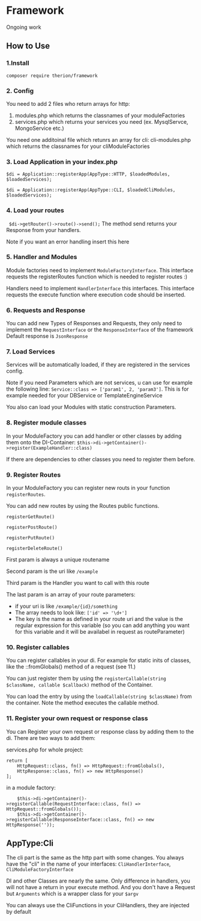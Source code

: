 # Framework
Ongoing work


## How to Use

### 1.Install
``composer require therion/framework``
### 2. Config
You need to add 2 files who return arrays for http:
1. modules.php which returns the classnames of your moduleFactories
2. services.php which returns your services you need (ex. MysqlServce, MongoService etc.)

You need one additoinal file which retunrs an array for cli:
cli-modules.php which returns the classnames for your cliModuleFactories

### 3. Load Application in your index.php
``$di = Application::registerApp(AppType::HTTP, $loadedModules, $loadedServices);``

``$di = Application::registerApp(AppType::CLI, $loadedCliModules, $loadedServices);``

### 4. Load your routes
`` 
    $di->getRouter()->route()->send();
``
The method send returns your Response from your handlers. 

Note if you want an error handling insert this here

### 5. Handler and Modules
Module factories need to implement ``ModuleFactoryInterface``. This interface requests the registerRoutes function which is needed to register routes :)

Handlers need to implement ``HandlerInterface`` this interfaces. This interface requests the execute function where execution code should be inserted.

### 6. Requests and Response
You can add new Types of Responses and Requests, they only need to implement the ``RequestInterface`` or the ``ResponseInterface`` of the framework
Default response is ``JsonResponse``

### 7. Load Services
Services will be automatically loaded, if they are registered in the services config.

Note if you need Parameters which are not services, u can use for example the following line:
``Service::class => ['param1', 2, 'param3']``. This is for example needed for your DBService or TemplateEngineService

You also can load your Modules with static construction Parameters. 

### 8. Register module classes
In your ModuleFactory you can add handler or other classes by adding them onto the DI-Container: ``$this->di->getContainer()->register(ExampleHandler::class)``

If there are dependencies to other classes you need to register them before.

### 9. Register Routes
In your ModuleFactory you can register new routs in your function ``registerRoutes``.

You can add new routes by using the Routes public functions.

``registerGetRoute()``

``registerPostRoute()``

``registerPutRoute()``

``registerDeleteRoute()``

First param is always a unique routename

Second param is the uri like ``/example``

Third param is the Handler you want to call with this route

The last param is an array of your route parameters:
- if your uri is like ``/example/{id}/something``
- The array needs to look like: ``['id' => '\d+']`` 
- The key is the name as defined in your route uri and the value is the regular expression for this variable (so you can add anything you want for this variable and it will be availabel in request as routeParameter)

### 10. Register callables
You can register callables in your di. For example for static inits of classes, like the ::fromGlobals() method of a request (see 11.)

You can just register them by using the ```registerCallable(string $className, callable $callback)``` method of the Container.

You can load the entry by using the ```loadCallable(string $className)``` from the container. Note the method executes the callable method.

### 11. Register your own request or response class
You can Register your own request or response class by adding them to the di. There are two ways to add them: 

services.php for whole project:
```
return [
    HttpRequest::class, fn() => HttpRequest::fromGlobals(),
    HttpResponse::class, fn() => new HttpResponse()
];
```
in a module factory:
```
    $this->di->getContainer()->registerCallable(RequestInterface::class, fn() => HttpRequest::fromGlobals());
    $this->di->getContainer()->registerCallable(ResponseInterface::class, fn() => new HttpResponse(''));
```

## AppType:Cli
The cli part is the same as the http part with some changes. You always have the "cli" in the name of your interfaces:
``CliHandlerInterface``, ``CliModuleFactoryInterface``

DI and other Classes are nearly the same. Only difference in handlers, you will not have a return in your execute method. And you don't have a Request but ``Arguments`` which is a wrapper class for your ``$argv``

You can always use the CliFunctions in your CliHandlers, they are injected by default
